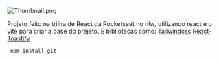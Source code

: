 ![Thumbnail.png](https://i.ibb.co/dW30kvw/Thumbnail.png)

Projeto feito na trilha de React da Rocketseat no nlw, utilizando react e o [vite](https://vitejs.dev/) para criar a base do prejeto.
E bibliotecas como:
[Tailwindcss](https://tailwindcss.com/)
[React-Toastify](https://www.npmjs.com/package/react-toastify)

```bash
 npm install git
